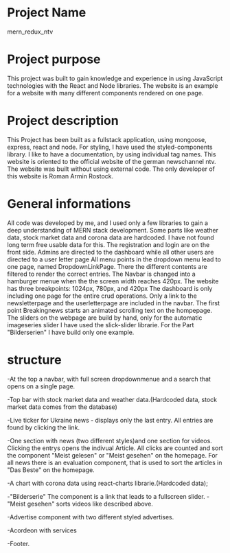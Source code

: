 # Project Name
mern_redux_ntv
# Project purpose
This project was built to gain knowledge and experience in using JavaScript technologies with the React and Node libraries. The website is an example for a website with many different components rendered on one page.
# Project description
This Project has been built as a fullstack application, using mongoose, express, react and node.
For styling, I have used the styled-components library. I like to have a documentation, by using individual tag names.
This website is oriented to the official website of the german newschannel ntv.
The website was built without using external code. The only developer of this website is Roman Armin Rostock.
# General informations
All code was developed by me, and I used only a few libraries to gain a deep understanding of MERN stack development. Some parts like weather data, stock market data and corona data are hardcoded. I have not found long term free usable data for this.
    The registration and login are on the front side. Admins are directed to the dashboard while all other users are directed to a user letter page
    All menu points in the dropdown menu lead to one page, named DropdownLinkPage. There the different contents are filtered to render the correct entries. The Navbar is changed into a hamburger menue when the the screen width reaches 420px.
    The website has three breakpoints: 1024px, 780px, and 420px
    The dashboard is only including one page for the entire crud operations. Only a link to the newsletterpage and the userletterpage are included in the navbar. 
    The first point Breakingnews starts an animated scrolling text on the hompepage.
    The sliders on the webpage are build by hand, only for the automatic imageseries slider I have used the slick-slider librarie. 
    For the Part "Bilderserien" I have build only one example.

# structure

-At the top a navbar, with full screen dropdownmenue and a search that opens on a single page.

-Top bar with stock market data and weather data.(Hardcoded data, stock market data comes from the database)

-Live ticker for Ukraine news - displays only the last entry. All entries are found by clicking the link.

-One section with news (two different styles)and one section for videos. Clicking the entrys opens the indivual Article. All clicks are counted and sort the component "Meist gelesen" or "Meist gesehen" on the homepage.
For all news there is an evaluation component, that is used to sort the articles in "Das Beste" on the homepage.

-A chart with corona data using react-charts librarie.(Hardcoded data);

-"Bilderserie" The component is a link that leads to a fullscreen slider.
-"Meist gesehen" sorts videos like described above.

-Advertise component with two different styled advertises.

-Acordeon with services

-Footer.
